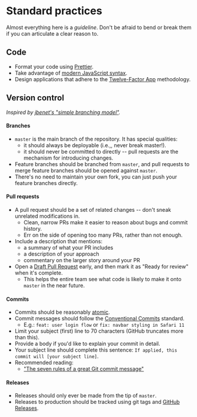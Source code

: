 # Standard practices

Almost everything here is a _guideline_. Don't be afraid to bend or break them if you can articulate a clear reason to.

## Code

* Format your code using [Prettier](https://prettier.io).
* Take advantage of [modern JavaScript syntax](http://es6-features.org/).
* Design applications that adhere to the [Twelve-Factor App](https://12factor.net) methodology.

## Version control

_Inspired by [jbenet's "simple branching model"](https://gist.github.com/jbenet/ee6c9ac48068889b0912)._

#### Branches

* `master` is the main branch of the repository. It has special qualities:
  * it should always be deployable (i.e.,, never break master!).
  * it should never be committed to directly -- pull requests are the mechanism for introducing changes.
* Feature branches should be branched from `master`, and pull requests to merge
  feature branches should be opened against `master`.
* There's no need to maintain your own fork, you can just push your feature
  branches directly.

#### Pull requests
* A pull request should be a set of related changes -- don't sneak unrelated
  modifications in.
  * Clean, narrow PRs make it easier to reason about bugs and commit history.
  * Err on the side of opening too many PRs, rather than not enough.
* Include a description that mentions: 
  * a summary of what your PR includes
  * a description of your approach
  * commentary on the larger story around your PR
* Open a [Draft Pull Request](https://github.blog/2019-02-14-introducing-draft-pull-requests/) early, and then mark it as "Ready for review" when it's complete.
  * This helps the entire team see what code is likely to make it onto `master` in the near future.

#### Commits

* Commits should be reasonably [atomic](ttps://seesparkbox.com/foundry/atomic_commits_with_git).
* Commit messages should follow the [Conventional
  Commits](https://www.conventionalcommits.org/en/v1.0.0-beta.2/) standard.
  * E.g.: `feat: user login flow` or `fix: navbar styling in Safari 11`
* Limit your subject (first) line to 70 characters (GitHub truncates more than this).
* Provide a body if you'd like to explain your commit in detail.
* Your subject line should complete this sentence: `If applied, this commit will [your subject line]`.
* Recommended reading:
  * ["The seven rules of a great Git commit message"](https://chris.beams.io/posts/git-commit/#seven-rules)

#### Releases
* Releases should only ever be made from the tip of `master`.
* Releases to production should be tracked using git tags and [GitHub Releases](https://help.github.com/en/articles/creating-releases).
